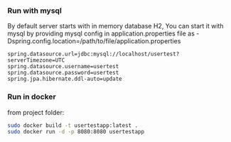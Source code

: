 
### Run with mysql

By default server starts with in memory database H2, You can start it with mysql by providing mysql config in 
application.properties file as -Dspring.config.location=/path/to/file/application.properties
```
spring.datasource.url=jdbc:mysql://localhost/usertest?serverTimezone=UTC
spring.datasource.username=usertest
spring.datasource.password=usertest
spring.jpa.hibernate.ddl-auto=update
```

### Run in docker
from project folder:
```bash
sudo docker build -t usertestapp:latest .
sudo docker run -d -p 8080:8080 usertestapp
```

